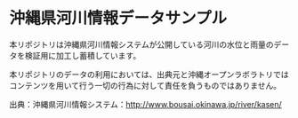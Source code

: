 # 沖縄県河川情報データサンプル

本リポジトリは沖縄県河川情報システムが公開している河川の水位と雨量のデータを検証用に加工し蓄積しています。

本リポジトリのデータの利用においては、出典元と沖縄オープンラボラトリではコンテンツを用いて行う一切の行為に対して責任を負うものではありません。

出典：沖縄県河川情報システム：http://www.bousai.okinawa.jp/river/kasen/ 
